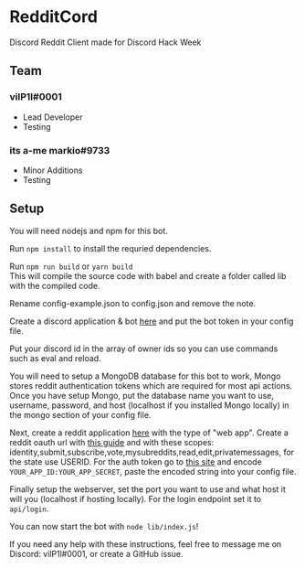 # RedditCord

Discord Reddit Client made for Discord Hack Week

## Team

### vilP1l#0001

- Lead Developer
- Testing

### its a-me markio#9733

- Minor Additions
- Testing

## Setup

You will need nodejs and npm for this bot.

Run `npm install` to install the requried dependencies.

Run `npm run build` or `yarn build`  
This will compile the source code with babel and create a folder called lib with the compiled code.

Rename config-example.json to config.json and remove the note.

Create a discord application & bot [here](https://discordapp.com/developers/applications) and put the bot token in your config file.

Put your discord id in the array of owner ids so you can use commands such as eval and reload.

You will need to setup a MongoDB database for this bot to work, Mongo stores reddit authentication tokens which are required for most api actions.  
Once you have setup Mongo, put the database name you want to use, username, password, and host (localhost if you installed Mongo locally) in the mongo section of your config file.

Next, create a reddit application [here](https://www.reddit.com/prefs/apps) with the type of "web app". Create a reddit oauth url with [this guide](https://github.com/reddit-archive/reddit/wiki/oauth2) and with these scopes: identity,submit,subscribe,vote,mysubreddits,read,edit,privatemessages, for the state use USERID. For the auth token go to [this site](https://www.base64encode.org/) and encode `YOUR_APP_ID:YOUR_APP_SECRET`, paste the encoded string into your config file.

Finally setup the webserver, set the port you want to use and what host it will you (localhost if hosting locally). For the login endpoint set it to `api/login`.

You can now start the bot with `node lib/index.js`!

If you need any help with these instructions, feel free to message me on Discord: vilP1l#0001, or create a GitHub issue.
